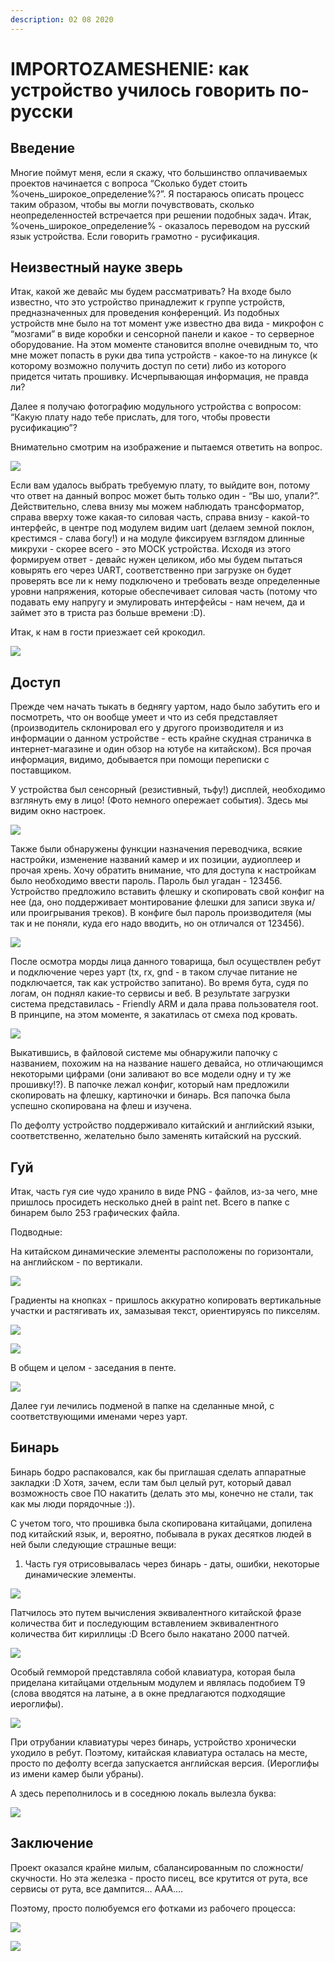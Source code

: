 ```yaml
---
description: 02 08 2020
---
```


# IMPORTOZAMESHENIE: как устройство училось говорить по-русски

## **Введение**

Многие поймут меня, если я скажу, что большинство оплачиваемых проектов начинается с вопроса “Сколько будет стоить %очень\_широкое\_определение%?”. Я постараюсь описать процесс таким образом, чтобы вы могли почувствовать, сколько неопределенностей встречается при решении подобных задач. Итак,  %очень\_широкое\_определение% - оказалось переводом на русский язык устройства. Если говорить грамотно - русификация. 

## **Неизвестный науке зверь** 

Итак, какой же девайс мы будем рассматривать? На входе было известно, что это устройство принадлежит к группе устройств, предназначенных для проведения конференций. Из подобных устройств мне было на тот момент уже известно два вида - микрофон с “мозгами” в виде коробки и сенсорной панели и какое - то серверное оборудование. На этом моменте становится вполне очевидным то, что мне может попасть в руки два типа устройств - какое-то на линуксе \(к которому возможно получить доступ по сети\) либо из которого придется читать прошивку. Исчерпывающая информация, не правда ли?

Далее я получаю фотографию модульного устройства с вопросом: “Какую плату надо тебе прислать, для того, чтобы провести русификацию”?

Внимательно смотрим на изображение и пытаемся ответить на вопрос.

![](https://lh4.googleusercontent.com/JsUuFXTakjyRDBPzf3GWaJLt_7AHQWX8tm_TJ0hInlwJ36FZja23W6B2yu6HXYz7hfGRh5TOQSLbkxseYIJ4_mccCWloWacAMIbFzuz6YEgHidOZJnwirvWJFuYf9nFlO8EDszY)

Если вам удалось выбрать требуемую плату, то выйдите вон, потому что ответ на данный вопрос может быть только один - “Вы шо, упали?”. Действительно, слева внизу мы можем наблюдать трансформатор, справа вверху тоже какая-то силовая часть, справа внизу - какой-то интерфейс, в центре под модулем видим uart \(делаем земной поклон, крестимся - слава богу!\) и на модуле фиксируем взглядом длинные микрухи - скорее всего - это МОСК устройства. Исходя из этого формируем ответ - девайс нужен целиком, ибо мы будем пытаться ковырять его через UART, соответственно при загрузке он будет проверять все ли к нему подключено и требовать везде определенные уровни напряжения, которые обеспечивает силовая часть \(потому что подавать ему напругу и эмулировать интерфейсы - нам нечем, да и займет это в триста раз больше времени :D\).

Итак, к нам в гости приезжает сей крокодил.

![](https://lh4.googleusercontent.com/dksQYw3R-ostEwBQn60owr0jar3LMBCXfbCOtevKPSsOlMJULkvvIBs_l7p1vRQEs2veCCyNGf6QgQW8tWHi2G-7xKHkvZJYjnLsiRdt9wLM_A95Mck7tDG3ySdDamr6mf2EnDY)

## **Доступ**

Прежде чем начать тыкать в беднягу уартом, надо было забутить его и посмотреть, что он вообще умеет и что из себя представляет \(производитель склонировал его у другого производителя и из информации о данном устройстве - есть крайне скудная страничка в интернет-магазине и один обзор на ютубе на китайском\). Вся прочая информация, видимо, добывается при помощи переписки с поставщиком.

У устройства был сенсорный \(резистивный, тьфу!\) дисплей, необходимо взглянуть ему в лицо! \(Фото немного опережает события\). Здесь мы видим окно настроек.

![](https://lh4.googleusercontent.com/iUlhhRZ4n5eOp939gCU5v6zy7wrnFcucXlC3GBEL7ictAFzQ0vZXaUwU9bJkQzB9FEFT6SGB_KQFfpaJ3CcBG9QydTp78DPs8dqUmlptn49SZHp-6Q1D2ng2hIF0dtqu1A963X0)

Также были обнаружены функции назначения переводчика, всякие настройки, изменение названий камер и их позиции, аудиоплеер и прочая хрень. Хочу обратить внимание, что для доступа к настройкам было необходимо ввести пароль. Пароль был угадан - 123456. Устройство предложило вставить флешку и скопировать свой конфиг на нее \(да, оно поддерживает монтирование флешки для записи звука и/или проигрывания треков\). В конфиге был пароль производителя \(мы так и не поняли, куда его надо вводить, но он отличался от 123456\).

![](https://lh3.googleusercontent.com/nTXyrAXZOr5d_5g0IUkYlizag8TsXTvLOUjE7ML-HfZfwYQowQs6AXNRZdcqjBIC76FD7oG2FEoqUnuzxQ-pwtwIFBFF_-7Ivdaz8cMmO4NRt2tHUdPjfepbhPOw-ifMwC63v4E)

После осмотра морды лица данного товарища, был осуществлен ребут и подключение через уарт \(tx, rx, gnd - в таком случае питание не подключается, так как устройство запитано\). Во время бута, судя по логам, он поднял какие-то сервисы и веб. В результате загрузки система представилась - Friendly ARM и дала права пользователя root. В принципе, на этом моменте, я закатилась от смеха под кровать. 

![](https://lh3.googleusercontent.com/V5nt4aNSTQ2L4u3VC7vqsSeO0i9E3gyA2e0VzsZ_WEUmJD5loOS0S2om77DL2qh2gmPtzKEOszBE1MEA-sZP4vFi0rUx9zoWUMF_nDVW3kzRgxZnDGLZbS8M6PWWQBgZ-E5u27E)

Выкатившись, в файловой системе мы обнаружили папочку с названием, похожим на на название нашего девайса, но отличающимся некоторыми цифрами \(они заливают во все модели одну и ту же прошивку!?\). В папочке лежал конфиг, который нам предложили скопировать на флешку, картиночки и бинарь. Вся папочка была успешно скопирована на флеш и изучена.

По дефолту устройство поддерживало китайский и английский языки, соответственно, желательно было заменять китайский на русский.

## **Гуй** 

Итак, часть гуя сие чудо хранило в виде PNG - файлов, из-за чего, мне пришлось просидеть несколько дней в paint net. Всего в папке с бинарем было 253 графических файла.

Подводные:

На китайском динамические элементы расположены по горизонтали, на английском - по вертикали.

![](https://lh3.googleusercontent.com/kTBkAYyPJl-uHCbmuE06ppkEzjrCtgvpbeqUvv1DgHmfWzPpIG51WZktZJU35a8AnUj5qYoAOOCfMMW-VvctEO9baQyC-KxBlBDRYCwspotf_-EKhmkPcNNbauA1HITRntKCYJw)

Градиенты на кнопках - пришлось аккуратно копировать вертикальные участки и растягивать их, замазывая текст, ориентируясь по пикселям.

![](https://lh3.googleusercontent.com/tAtwmITppfC3qyJN185sj-dAj3zJmvepRf0XKTxVTP_RGXxpwdFN-9Ttt81M5IfNdg8ORkgC_hKfyyx58_AWKC-uVgzWchkA58DkrNOxhysP8-GpKa-fO4ARpqXAHXW2J9NFFL0)

![](https://lh4.googleusercontent.com/D_qSpyMddj7PBmSXcVYcCJEUBMTwxyCiP5QNYYe2_9UQelAoxbaTrjD3-iH5z1wkQW2MPK24eZtOeHt4wFhL_w3LzVFalslsXg5bE5j5ghRKkoc7t4DBB0XblDOQlEgwd84daM4)

В общем и целом - заседания в пенте.

![](https://lh4.googleusercontent.com/XcsF0tTDpgiLtHIXL61w3V06gmtdHbrpTCHOFB7qOXCeM6mQUd2KhrrLvSQRhDcO7jFjbINe_DtP7NZQ_5_jkB-oFfuaCwRhiww9iY3fBi5fjSP2llySPH6tEeOFsOjAG5UOxzk)

Далее гуи лечились подменой в папке на сделанные мной, с соответствующими именами через уарт.

## **Бинарь**

Бинарь бодро распаковался, как бы приглашая сделать аппаратные закладки :D Хотя, зачем, если там был целый рут, который давал возможность свое ПО накатить \(делать это мы, конечно не стали, так как мы люди порядочные :\)\).

С учетом того, что прошивка была скопирована китайцами, допилена под китайский язык, и, вероятно, побывала в руках десятков людей в ней были следующие страшные вещи:

1. Часть гуя отрисовывалась через бинарь - даты, ошибки, некоторые динамические элементы.

![](https://lh6.googleusercontent.com/HFiEqj2OBi810LmZhTAQwEEExmOeq4zmPad_jiAjwShRJgwRkAQK-r_PH2BzdH4mn79pE1k4J5sBO4CNFD3B15NiqC4jCwf15MkXoNWEs16F0TnO3fNc4uWrq0-Gb8XDrlATv5A)

Патчилось это путем вычисления эквивалентного китайской фразе количества бит и последующим вставлением эквивалентного количества бит кириллицы :D Всего было накатано 2000 патчей.

![](https://lh6.googleusercontent.com/cLFBvyoCH5IeC0mQcvx5N1eelKgZ9N1h5Dp34EFkMqC1FBqbUb8Vk6FfJLqq236lDblJ-h8WrwLqHDGEcIrIAWF1NCij-wmt9YW_tqyMrNmuiqzJXaOiomy-NXg5IQaY1S8Tscg)

Особый гемморой представляла собой клавиатура, которая была приделана китайцами отдельным модулем и являлась подобием T9 \(слова вводятся на латыне, а в окне предлагаются подходящие иероглифы\).

![](https://lh4.googleusercontent.com/PX_BXxGFZpz7TK3nG3NfvI2Ro0uMpDdocuFRSF0Y3xrJOOcqRbSZSLEiJ0DAeO-9piAf1uzwMgSwpi0a_UVIWBtBoydpxTdkd8GezJ1LKoJsCg7hJAzWNMb9uq-H6s7wcbA5w_k)

При отрубании клавиатуры через бинарь, устройство хронически уходило в ребут. Поэтому, китайская клавиатура осталась на месте, просто по дефолту всегда запускается английская версия. \(Иероглифы из имени камер были убраны\).

А здесь переполнилось и в соседнюю локаль вылезла буква:

![](https://lh5.googleusercontent.com/rmPvr9-2xnPA9bcnCFGsqjK9rYHN1nA6grZF_evL_H7CG_RkpYxvDbnlWkS3L6On6H9tknTm1Pl6qostOZwtDnxzefWEWUfrFNiyqTWxmYrchHJh38pgqUFrsZMuRD1WFYqiWtY)

## **Заключение**

Проект оказался крайне милым, сбалансированным по сложности/скучности. Но эта железка - просто писец, все крутится от рута, все сервисы от рута, все дампится… ААА....

Поэтому, просто полюбуемся его фотками из рабочего процесса:

![](https://lh6.googleusercontent.com/XICq9wZ2W7hUHM0vCAjhPmclmM_UMe1FWcRrJWVOMMYxh7G_GyIeSFbdI-XzFcoqD3W1EsNCpyo9KmtjhkjcNp9zlY-byIka_WBLewUQbo6FrQE_GN_0KnOBBiVXD_rlf3_6U7U)

![](https://lh3.googleusercontent.com/PieBPj9B7MYoSyyiUkJlbF0INTpkDuwV1BcT9GR5vqEE-BvED_b4EzPCbVPO6TEYZ2dSNfmn03jwyn2sT_TLMBmPPFrop0EkOZ0ycX9RIDUffGEHwHqizIRwlTAGtqtoUqEZ3K0)

